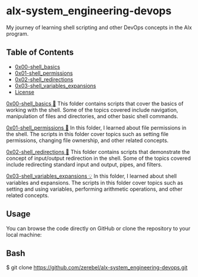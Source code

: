 <h1 style="text-align='center'"> alx-system_engineering-devops </h1>

My journey of learning shell scripting and other DevOps concepts in the Alx program.

## Table of Contents

- [0x00-shell_basics](#0x00-shell_basics)
- [0x01-shell_permissions](#0x01-shell_permissions)
- [0x02-shell_redirections](#0x02-shell_redirections)
- [0x03-shell_variables_expansions](#0x03-shell_variables_expansions)
- [License](#license)

[0x00-shell_basics 🐚](#0x00-shell_basics)
This folder contains scripts that cover the basics of working with the shell. Some of the topics covered include navigation, manipulation of files and directories, and other basic shell commands.

[0x01-shell_permissions 🔐](#0x01-shell_permissions)
In this folder, I learned about file permissions in the shell. The scripts in this folder cover topics such as setting file permissions, changing file ownership, and other related concepts.

[0x02-shell_redirections 🔀](#0x02-shell_redirections)
This folder contains scripts that demonstrate the concept of input/output redirection in the shell. Some of the topics covered include redirecting standard input and output, pipes, and filters.

[0x03-shell_variables_expansions 💡](#0x03-shell_variables_expansions)
In this folder, I learned about shell variables and expansions. The scripts in this folder cover topics such as setting and using variables, performing arithmetic operations, and other related concepts.

## Usage

You can browse the code directly on GitHub or clone the repository to your local machine:

## Bash
$ git clone https://github.com/zerebel/alx-system_engineering-devops.git
